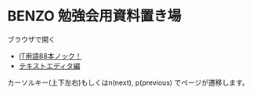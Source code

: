 # BENZO 勉強会用資料置き場

ブラウザで開く

- [IT用語88本ノック！](https://yuichitomita.github.io/benzo/#/)
- [テキストエディタ編](https://yuichitomita.github.io/benzo/editor.html#/)

カーソルキー(上下左右)もしくはn(next), p(previous) でページが遷移します。
